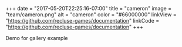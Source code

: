 +++
date = "2017-05-20T22:25:16-07:00"
title = "cameron"
image = "team/cameron.png"
alt = "cameron"
color = "#66000000"
linkView = "https://github.com/recluse-games/documentation"
linkCode = "https://github.com/recluse-games/documentation"
+++

Demo for gallery example
